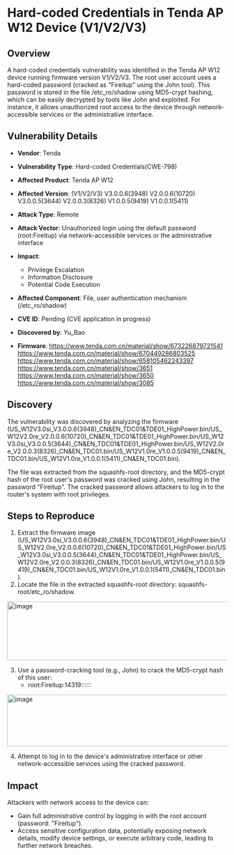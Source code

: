 # Hard-coded Credentials in Tenda AP W12 Device (V1/V2/V3)
## Overview
A hard-coded credentials vulnerability was identified in the Tenda AP W12 device running firmware version V1/V2/V3. The root user account uses a hard-coded password (cracked as "Fireitup" using the John tool). This password is stored in the file /etc_ro/shadow using MD5-crypt hashing, which can be easily decrypted by tools like John and exploited. For instance, it allows unauthorized root access to the device through network-accessible services or the administrative interface.

## Vulnerability Details
+ **Vendor**: Tenda
+ **Vulnerability Type**: Hard-coded Credentials(CWE-798)
+ **Affected Product**: Tenda AP W12
+ **Affected Version**: (V1/V2/V3)
V3.0.0.6(3948)
V2.0.0.6(10720)
V3.0.0.5(3644)
V2.0.0.3(8326)
V1.0.0.5(9419)
V1.0.0.1(5411)

+ **Attack Type**: Remote
+ **Attack Vector**: Unauthorized login using the default password (root:Fireitup) via network-accessible services or the administrative interface
+ **Impact**:
    - Privilege Escalation
    - Information Disclosure
    - Potential Code Execution
+ **Affected Component**: File, user authentication mechanism (/etc_ro/shadow)
+ **CVE ID**: Pending (CVE application in progress)
+ **Discovered by**: Yu_Bao
+ **Firmware**:
https://www.tenda.com.cn/material/show/673226879721541
https://www.tenda.com.cn/material/show/670449286803525
https://www.tenda.com.cn/material/show/658105462243397
https://www.tenda.com.cn/material/show/3651
https://www.tenda.com.cn/material/show/3650
https://www.tenda.com.cn/material/show/3085

## Discovery
The vulnerability was discovered by analyzing the firmware (US_W12V3.0si_V3.0.0.6(3948)_CN&EN_TDC01&TDE01_HighPower.bin/US_W12V2.0re_V2.0.0.6(10720)_CN&EN_TDC01&TDE01_HighPower.bin/US_W12V3.0si_V3.0.0.5(3644)_CN&EN_TDC01&TDE01_HighPower.bin/US_W12V2.0re_V2.0.0.3(8326)_CN&EN_TDC01.bin/US_W12V1.0re_V1.0.0.5(9419)_CN&EN_TDC01.bin/US_W12V1.0re_V1.0.0.1(5411)_CN&EN_TDC01.bin). 

The file was extracted from the squashfs-root directory, and the MD5-crypt hash of the root user's password was cracked using John, resulting in the password "Fireitup". The cracked password allows attackers to log in to the router's system with root privileges.

## Steps to Reproduce
1. Extract the firmware image (US_W12V3.0si_V3.0.0.6(3948)_CN&EN_TDC01&TDE01_HighPower.bin/US_W12V2.0re_V2.0.0.6(10720)_CN&EN_TDC01&TDE01_HighPower.bin/US_W12V3.0si_V3.0.0.5(3644)_CN&EN_TDC01&TDE01_HighPower.bin/US_W12V2.0re_V2.0.0.3(8326)_CN&EN_TDC01.bin/US_W12V1.0re_V1.0.0.5(9419)_CN&EN_TDC01.bin/US_W12V1.0re_V1.0.0.1(5411)_CN&EN_TDC01.bin).
2. Locate the file in the extracted squashfs-root directory: squashfs-root/etc_ro/shadow.

<img width="1509" height="135" alt="image" src="https://github.com/user-attachments/assets/97974b3b-114b-4e4b-96df-032a0acc99e7" />

3. Use a password-cracking tool (e.g., John) to crack the MD5-crypt hash of this user:
    - root:Fireitup:14319::::::

<img width="759" height="119" alt="image" src="https://github.com/user-attachments/assets/5eaf2557-3476-433e-b247-75e4f0f66a41" />

4. Attempt to log in to the device's administrative interface or other network-accessible services using the cracked password.

## Impact
Attackers with network access to the device can:
+ Gain full administrative control by logging in with the root account (password: "Fireitup").
+ Access sensitive configuration data, potentially exposing network details, modify device settings, or execute arbitrary code, leading to further network breaches.
